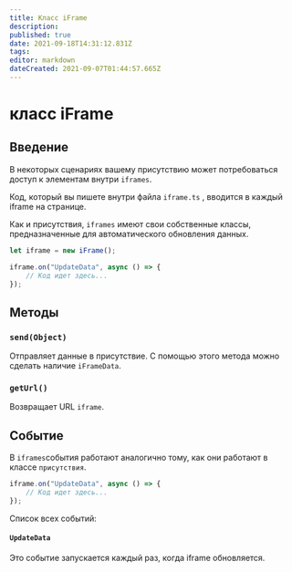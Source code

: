 ```yaml
---
title: Класс iFrame
description:
published: true
date: 2021-09-18T14:31:12.831Z
tags:
editor: markdown
dateCreated: 2021-09-07T01:44:57.665Z
---
```


# класс iFrame

## Введение

В некоторых сценариях вашему присутствию может потребоваться доступ к элементам внутри `iframes`.

Код, который вы пишете внутри файла `iframe.ts` , вводится в каждый iframe на странице.

Как и присутствия, `iframes` имеют свои собственные классы, предназначенные для автоматического обновления данных.

```ts
let iframe = new iFrame();

iframe.on("UpdateData", async () => {
    // Код идет здесь...
});
```

## Методы

### `send(Object)`
Отправляет данные в присутствие. С помощью этого метода можно сделать наличие `iFrameData`.

### `getUrl()`
Возвращает URL `iframe`.

## Событие
В `iframes`события работают аналогично тому, как они работают в классе `присутствия`.

```ts
iframe.on("UpdateData", async () => {
    // Код идет здесь...
});
```

Список всех событий:

#### `UpdateData`

Это событие запускается каждый раз, когда iframe обновляется.
